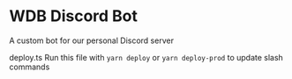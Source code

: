 # WDB Discord Bot

A custom bot for our personal Discord server

deploy.ts
Run this file with `yarn deploy` or `yarn deploy-prod` to update slash commands
